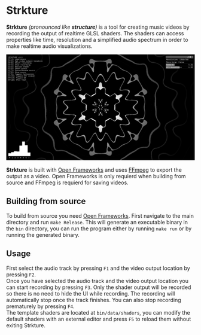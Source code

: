 # Strkture
**Strkture** _(pronounced like **structure**)_ is a tool for creating music videos by recording the output of realtime GLSL shaders. The shaders can access properties like time, resolution and a simplified audio spectrum in order to make realtime audio visualizations.  

![screenshot](screenshot.png)

**Strkture** is built with [Open Frameworks](https://github.com/openframeworks/openFrameworks) and uses [FFmpeg](https://github.com/FFmpeg/FFmpeg) to export the output as a video. Open Frameworks is only requierd when building from source and FFmpeg is requierd for saving videos.

## Building from source
To build from source you need [Open Frameworks](https://github.com/openframeworks/openFrameworks).
First navigate to the main directory and run `make Release`. This will generate an executable binary in the `bin` directory, you can run the program either by running `make run` or by running the generated binary.

## Usage
First select the audio track by pressing `F1` and the video output location by pressing `F2`.  
Once you have selected the audio track and the video output location you can start recording by pressing `F3`. Only the shader output will be recorded so there is no need to hide the UI while recording. The recording will automatically stop once the track finishes. You can also stop recording prematurely by pressing `F4`.  
The template shaders are located at `bin/data/shaders`, you can modify the default shaders with an external editor and press `F5` to reload them without exiting Strkture.  
